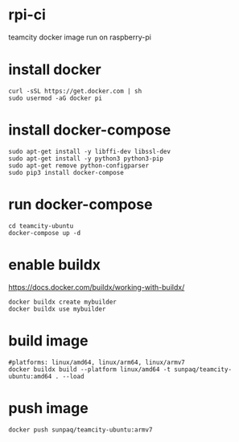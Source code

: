 # rpi-ci
teamcity docker image run on raspberry-pi

# install docker

```
curl -sSL https://get.docker.com | sh
sudo usermod -aG docker pi
```

# install docker-compose

```
sudo apt-get install -y libffi-dev libssl-dev
sudo apt-get install -y python3 python3-pip
sudo apt-get remove python-configparser
sudo pip3 install docker-compose
```

# run docker-compose

```
cd teamcity-ubuntu
docker-compose up -d
```

# enable buildx

https://docs.docker.com/buildx/working-with-buildx/

```
docker buildx create mybuilder
docker buildx use mybuilder
```

# build image

```
#platforms: linux/amd64, linux/arm64, linux/armv7
docker buildx build --platform linux/amd64 -t sunpaq/teamcity-ubuntu:amd64 . --load
```

# push image

```
docker push sunpaq/teamcity-ubuntu:armv7
```
